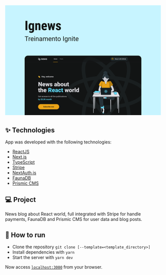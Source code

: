 <h1 align="center">
  <img alt="ignews" title="ignews" src="/ignews.png" />
</h1>

## ✨ Technologies

App was developed with the following technologies:

- [ReactJS](https://reactjs.org)
- [Next.js](https://nextjs.org)
- [TypeScript](https://www.typescriptlang.org)
- [Stripe](https://stripe.com/br)
- [NextAuth.js](https://next-auth.js.org)
- [FaunaDB](https://fauna.com)
- [Prismic CMS](https://prismic.io)

## 💻 Project

News blog about React world, full integrated with Stripe for handle payments, FaunaDB and Prismic CMS for user data and blog posts.

## 🚀 How to run

- Clone the repository `git clone [--template=<template_directory>]`
- Install dependencies with `yarn`
- Start the server with `yarn dev`

Now access [`localhost:3000`](http://localhost:3000) from your browser.
